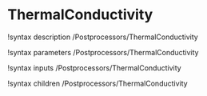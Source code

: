 <!-- MOOSE Documentation Stub: Remove this when content is added. -->

# ThermalConductivity

!syntax description /Postprocessors/ThermalConductivity

!syntax parameters /Postprocessors/ThermalConductivity

!syntax inputs /Postprocessors/ThermalConductivity

!syntax children /Postprocessors/ThermalConductivity
